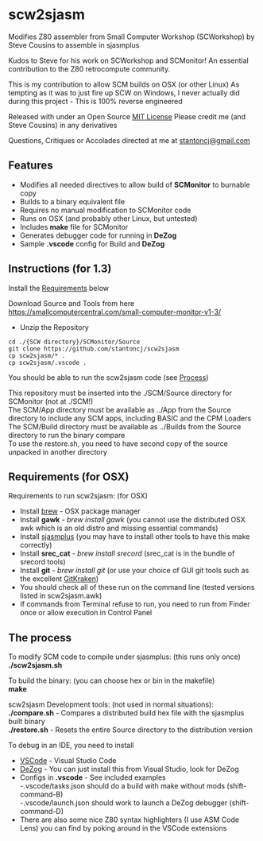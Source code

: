 scw2sjasm
=========

Modifies Z80 assembler from Small Computer Workshop (SCWorkshop) by Steve Cousins to assemble in sjasmplus

Kudos to Steve for his work on SCWorkshop and SCMonitor!  An essential contribution to the Z80 retrocompute community.

This is my contribution to allow SCM builds on OSX (or other Linux)
As tempting as it was to just fire up SCW on Windows, I never actually did during this project - This is 100% reverse engineered

Released with under an Open Source [MIT License](https://github.com/stantoncj/scw2sjasm/blob/main/LICENSE.md)
Please credit me (and Steve Cousins) in any derivatives

Questions, Critiques or Accolades directed at me at stantoncj@gmail.com

Features
--------
* Modifies all needed directives to allow build of __SCMonitor__ to burnable copy
* Builds to a binary equivalent file
* Requires no manual modification to SCMonitor code
* Runs on OSX (and probably other Linux, but untested)
* Includes __make__ file for SCMonitor
* Generates debugger code for running in __DeZog__
* Sample __.vscode__ config for Build and __DeZog__

Instructions (for 1.3)
------------
Install the [Requirements](#requirements-for-osx) below

Download Source and Tools from here https://smallcomputercentral.com/small-computer-monitor-v1-3/  
- Unzip the Repository
~~~~
cd ./{SCW directory}/SCMonitor/Source
git clone https://github.com/stantoncj/scw2sjasm
cp scw2sjasm/* .
cp scw2sjasm/.vscode .
~~~~

You should be able to run the scw2sjasm code (see [Process](#the-process))

This repository must be inserted into the ./SCM/Source directory for SCMonitor (not at ./SCM!)  
The SCM/App directory must be available as ../App from the Source directory to include any SCM apps, including BASIC and the CPM Loaders  
The SCM/Build directory  must be available as ../Builds from the Source directory to run the binary compare  
To use the restore.sh, you need to have second copy of the source unpacked in another directory  

Requirements (for OSX)
----------------------
Requirements to run scw2sjasm: (for OSX)
* Install [brew](https://brew.sh/) - OSX package manager
* Install __gawk__ - _brew install gawk_ (you cannot use the distributed OSX awk which is an old distro and missing essential commands)
* Install [sjasmplus](https://github.com/z00m128/sjasmplus/blob/master/INSTALL.md) (you may have to install other tools to have this make correctly)
* Install __srec_cat__ - _brew install srecord_ (srec_cat is in the bundle of srecord tools)
* Install __git__ - _brew install git_ (or use your choice of GUI git tools such as the excellent [GitKraken](https://www.gitkraken.com/))
* You should check all of these run on the command line (tested versions listed in scw2sjasm.awk)
* If commands from Terminal refuse to run, you need to run from Finder once or allow execution in Control Panel

The process
-----------
To modify SCM code to compile under sjasmplus: (this runs only once)  
__./scw2sjasm.sh__

To build the binary: (you can choose hex or bin in the makefile)  
__make__


scw2sjasm Development tools: (not used in normal situations):\
__./compare.sh__ - Compares a distributed build hex file with the sjasmplus built binary\
__./restore.sh__ - Resets the entire Source directory to the distribution version

To debug in an IDE, you need to install
* [VSCode](https://code.visualstudio.com/docs/setup/mac) - Visual Studio Code
* [DeZog](https://github.com/maziac/DeZog/) - You can just install this from Visual Studio, look for DeZog
* Configs in __.vscode__ - See included examples  
    -.vscode/tasks.json should do a build with make without mods (shift-command-B)  
    -.vscode/launch.json should work to launch a DeZog debugger (shift-command-D)  
* There are also some nice Z80 syntax highlighters (I use ASM Code Lens) you can find by poking around in the VSCode extensions



